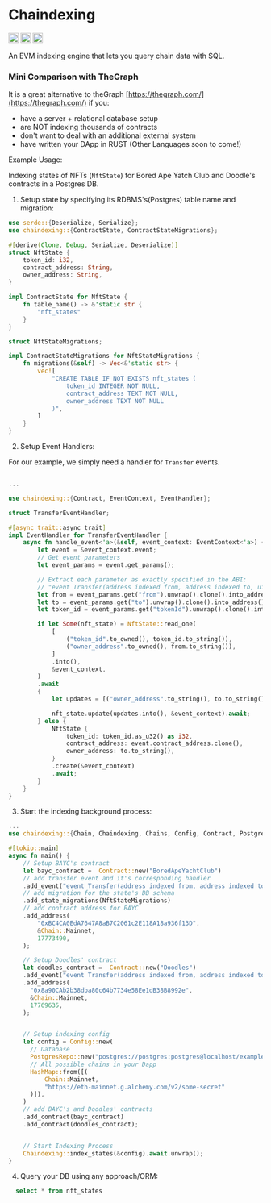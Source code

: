 # Chaindexing

[<img alt="github" src="https://img.shields.io/badge/Github-jurshsmith%2Fchaindexing-blue?logo=github" height="20">](https://github.com/jurshsmith/chaindexing-rs)
[<img alt="crates.io" src="https://img.shields.io/crates/v/chaindexing.svg?style=for-the-badge&color=fc8d62&logo=rust" height="20">](https://crates.io/crates/chaindexing)
[<img alt="diesel-streamer build" src="https://img.shields.io/github/actions/workflow/status/jurshsmith/chaindexing-rs/ci.yml?branch=main&style=for-the-badge" height="20">](https://github.com/jurshsmith/chaindexing-rs/actions?query=branch%3Amain)

An EVM indexing engine that lets you query chain data with SQL.

### Mini Comparison with TheGraph

It is a great alternative to theGraph [https://thegraph.com/](https://thegraph.com/) if you:

- have a server + relational database setup
- are NOT indexing thousands of contracts
- don't want to deal with an additional external system
- have written your DApp in RUST (Other Languages soon to come!)

Example Usage:

Indexing states of NFTs (`NftState`) for Bored Ape Yatch Club and Doodle's contracts in a Postgres DB.

1. Setup state by specifying its RDBMS's(Postgres) table name and migration:

```rust
use serde::{Deserialize, Serialize};
use chaindexing::{ContractState, ContractStateMigrations};

#[derive(Clone, Debug, Serialize, Deserialize)]
struct NftState {
    token_id: i32,
    contract_address: String,
    owner_address: String,
}

impl ContractState for NftState {
    fn table_name() -> &'static str {
        "nft_states"
    }
}

struct NftStateMigrations;

impl ContractStateMigrations for NftStateMigrations {
    fn migrations(&self) -> Vec<&'static str> {
        vec![
            "CREATE TABLE IF NOT EXISTS nft_states (
                token_id INTEGER NOT NULL,
                contract_address TEXT NOT NULL,
                owner_address TEXT NOT NULL
            )",
        ]
    }
}
```

2. Setup Event Handlers:

For our example, we simply need a handler for `Transfer` events.

```rust

...

use chaindexing::{Contract, EventContext, EventHandler};

struct TransferEventHandler;

#[async_trait::async_trait]
impl EventHandler for TransferEventHandler {
    async fn handle_event<'a>(&self, event_context: EventContext<'a>) {
        let event = &event_context.event;
        // Get event parameters
        let event_params = event.get_params();

        // Extract each parameter as exactly specified in the ABI:
        // "event Transfer(address indexed from, address indexed to, uint256 indexed tokenId)"
        let from = event_params.get("from").unwrap().clone().into_address().unwrap();
        let to = event_params.get("to").unwrap().clone().into_address().unwrap();
        let token_id = event_params.get("tokenId").unwrap().clone().into_uint().unwrap();

        if let Some(nft_state) = NftState::read_one(
            [
                ("token_id".to_owned(), token_id.to_string()),
                ("owner_address".to_owned(), from.to_string()),
            ]
            .into(),
            &event_context,
        )
        .await
        {
            let updates = [("owner_address".to_string(), to.to_string())];

            nft_state.update(updates.into(), &event_context).await;
        } else {
            NftState {
                token_id: token_id.as_u32() as i32,
                contract_address: event.contract_address.clone(),
                owner_address: to.to_string(),
            }
            .create(&event_context)
            .await;
        }
    }
}
```

3. Start the indexing background process:

```rust
...
use chaindexing::{Chain, Chaindexing, Chains, Config, Contract, PostgresRepo, Repo};

#[tokio::main]
async fn main() {
    // Setup BAYC's contract
    let bayc_contract =  Contract::new("BoredApeYachtClub")
    // add transfer event and it's corresponding handler
    .add_event("event Transfer(address indexed from, address indexed to, uint256 indexed tokenId)", TransferEventHandler)
    // add migration for the state's DB schema
    .add_state_migrations(NftStateMigrations)
    // add contract address for BAYC
    .add_address(
        "0xBC4CA0EdA7647A8aB7C2061c2E118A18a936f13D",
        &Chain::Mainnet,
        17773490,
    );

    // Setup Doodles' contract
    let doodles_contract =  Contract::new("Doodles")
    .add_event("event Transfer(address indexed from, address indexed to, uint256 indexed tokenId)", TransferEventHandler)
    .add_address(
      "0x8a90CAb2b38dba80c64b7734e58Ee1dB38B8992e",
      &Chain::Mainnet,
      17769635,
    );


    // Setup indexing config
    let config = Config::new(
      // Database
      PostgresRepo::new("postgres://postgres:postgres@localhost/example-db"),
      // All possible chains in your Dapp
      HashMap::from([(
          Chain::Mainnet,
          "https://eth-mainnet.g.alchemy.com/v2/some-secret"
      )]),
    )
    // add BAYC's and Doodles' contracts
    .add_contract(bayc_contract)
    .add_contract(doodles_contract);


    // Start Indexing Process
    Chaindexing::index_states(&config).await.unwrap();
}
```

4. Query your DB using any approach/ORM:

```sql
  select * from nft_states
```
